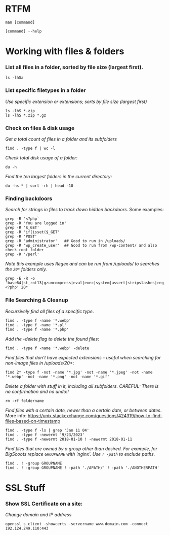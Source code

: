 # RTFM
```
man [command]
```

```
[command] --help
```

# Working with files & folders

### List all files in a folder, sorted by file size (largest first).
```
ls -lhSa
```

### List specific filetypes in a folder
_Use specific extension or extensions; sorts by file size (largest first)_
```
ls -lhS *.zip
ls -lhS *.zip *.gz
```

### Check on files & disk usage
_Get a total count of files in a folder and its subfolders_
```
find . -type f | wc -l
```
_Check total disk usage of a folder:_
```
du -h
```
_Find the ten largest folders in the current directory:_
```
du -hs * | sort -rh | head -10
```

### Finding backdoors
_Search for strings in files to track down hidden backdoors_.  Some examples:
```
grep -R '<?php`
grep -R 'You are logged in'
grep -R '$_GET'
grep -R 'if(isset($_GET'
grep -R 'POST'
grep -R 'administrator'   ## Good to run in /uploads/
grep -R 'wp_create_user'  ## Good to run from /wp-content/ and also check root folder
grep -R '/perl'
```
_Note this example uses Regex and can be run from /uploads/ to searches the `20*` folders only._
```
grep -E -R -o 'base64|st_rot13|gzuncompress|eval|exec|system|assert|stripslashes|reg_replace|move_uploaded_file|<?php' 20*
```

### File Searching & Cleanup
_Recursively find all files of a specific type_.
```
find . -type f -name '*.webp'
find . -type f -name '*.pl'
find . -type f -name '*.php'
```
_Add the -delete flag to delete the found files_:
```
find . -type f -name '*.webp' -delete
```
_Find files that don't have expected extensions - useful when searching for non-image files in /uploads/20*_:
```
find 2* -type f -not -name '*.jpg' -not -name '*.jpeg' -not -name '*.webp' -not -name '*.png' -not -name '*.gif'
```
_Delete a folder with stuff in it, including all subfolders. CAREFUL: There is no confirmation and no undo!!_
```
rm -rf foldername
```
_Find files with a certain date, newer than a certain date, or between dates_. More info:
https://unix.stackexchange.com/questions/424319/how-to-find-files-based-on-timestamp
```
find . -type f -ls | grep 'Jan 11 04'
find . -type f -newermt '9/23/2023'
find . -type f -newermt 2018-01-10 ! -newermt 2018-01-11 
```
_Find files that are owned by a group other than desired. For example, for BigScoots replace `GROUPNAME` with 'nginx'. Use `! -path` to exclude paths._
```
find . ! -group GROUPNAME 
find . ! -group GROUPNAME ! -path './APATH/' ! -path './ANOTHERPATH'
```

# SSL Stuff

### Show SSL Certificate on a site:
_Change domain and IP address_
```
openssl s_client -showcerts -servername www.domain.com -connect 192.124.249.110:443
```
